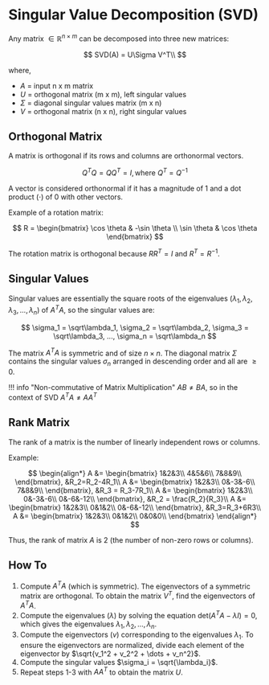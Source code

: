 # **Singular Value Decomposition (SVD)**

Any matrix $\in \mathbb{R}^{n\times m}$ can be decomposed into three new matrices:

$$
SVD(A) = U\Sigma V^T\\
$$

where,

- $A$ = input n x m matrix
- $U$ = orthogonal matrix (m x m), left singular values
- $\Sigma$ = diagonal singular values matrix (m x n)
- $V$ = orthogonal matrix (n x n), right singular values


## **Orthogonal Matrix**

A matrix is orthogonal if its rows and columns are orthonormal vectors.

$$
Q^TQ = QQ^T = I, \text{where } Q^T = Q^{-1}
$$

A vector is considered orthonormal if it has a magnitude of 1 and a dot product ($\cdot$) of 0 with other vectors.

Example of a rotation matrix:

$$
R = \begin{bmatrix}
\cos \theta & -\sin \theta \\
\sin \theta & \cos \theta
\end{bmatrix}
$$

The rotation matrix is orthogonal because $R R^T = I$ and $R^T = R^{-1}$.

## **Singular Values**

Singular values are essentially the square roots of the eigenvalues ($\lambda_1, \lambda_2, \lambda_3, ..., \lambda_n$) of $A^TA$, so the singular values are:

$$
\sigma_1 = \sqrt\lambda_1, \sigma_2 = \sqrt\lambda_2, \sigma_3 = \sqrt\lambda_3, ..., \sigma_n = \sqrt\lambda_n
$$

The matrix $A^TA$ is symmetric and of size $n \times n$. The diagonal matrix $\Sigma$ contains the singular values $\sigma_n$ arranged in descending order and all are $\geq 0$. 

!!! info "Non-commutative of Matrix Multiplication"
    $AB \neq BA$, so in the context of SVD $A^TA\neq AA^T$

## **Rank Matrix**

The rank of a matrix is the number of linearly independent rows or columns.

Example:

$$
\begin{align*}
A &= \begin{bmatrix}
1&2&3\\
4&5&6\\
7&8&9\\
\end{bmatrix}, &R_2=R_2-4R_1\\
A &= \begin{bmatrix}
1&2&3\\
0&-3&-6\\
7&8&9\\
\end{bmatrix}, &R_3 = R_3-7R_1\\
A &= \begin{bmatrix}
1&2&3\\
0&-3&-6\\
0&-6&-12\\
\end{bmatrix}, &R_2 = \frac{R_2}{R_3}\\
A &= \begin{bmatrix}
1&2&3\\
0&1&2\\
0&-6&-12\\
\end{bmatrix}, &R_3=R_3+6R3\\
A &= \begin{bmatrix}
1&2&3\\
0&1&2\\
0&0&0\\
\end{bmatrix}
\end{align*}
$$

Thus, the rank of matrix $A$ is 2 (the number of non-zero rows or columns).

## **How To** 

1. Compute $A^TA$ (which is symmetric). The eigenvectors of a symmetric matrix are orthogonal. To obtain the matrix $V^T$, find the eigenvectors of $A^TA$.
2. Compute the eigenvalues ($\lambda$) by solving the equation $\text{det}(A^TA - \lambda I) = 0$, which gives the eigenvalues $\lambda_1, \lambda_2, ..., \lambda_n$.
3. Compute the eigenvectors ($v$) corresponding to the eigenvalues $\lambda_{1
}$. To ensure the eigenvectors are normalized, divide each element of the eigenvector by $\sqrt{v_1^2 + v_2^2 + \dots + v_n^2}$.
4. Compute the singular values $\sigma_i = \sqrt{\lambda_i}$.​
5. Repeat steps 1-3 with $AA^T$ to obtain the matrix $U$.